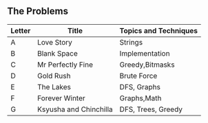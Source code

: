 ## The Problems

|  Letter | Title                     | Topics and Techniques                          |
|---------|---------------------------|-----------------------------|
|  A | Love Story            | Strings                        |
|  B | Blank Space              |Implementation                       |
|  C | Mr Perfectly Fine       | Greedy,Bitmasks                        |
|  D | Gold Rush        | Brute Force                       |
|  E | The Lakes       | DFS, Graphs                       |
|  F | Forever Winter        | Graphs,Math|
|  G | Ksyusha and Chinchilla       | DFS, Trees, Greedy|
